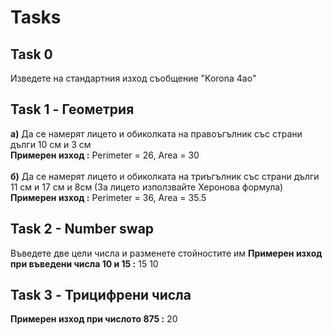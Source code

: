 # Tasks


## Task 0
Изведете на стандартния изход съобщение "Korona 4ao"

## Task 1 - Геометрия
**a)** Да се намерят лицето и обиколката на правоъгълник със страни дълги 10 см и 3 см\
**Примерен изход :** Perimeter = 26, Area = 30\
\
**б)** Да се намерят лицето и обиколката на триъгълник със страни дълги 11 см и 17 см и 8см (За лицето използвайте Херонова формула)
**Примерен изход :** Perimeter = 36, Area = 35.5

## Task 2 - Number swap
Въведете две цели числа и разменете стойностите им
**Примерен изход при въведени числа 10 и 15 :** 15 10

## Task 3 - Трицифрени числа
**Примерен изход при числото 875 :** 20


